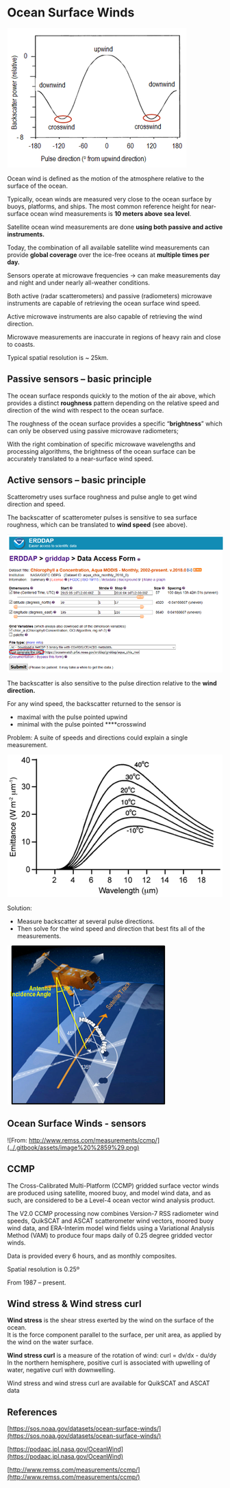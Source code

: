 # Ocean Surface Winds

![QuikSCAT, 01/03/2004](../.gitbook/assets/image%20%28158%29.png)

Ocean wind is defined as the motion of the atmosphere relative to the surface of the ocean.

Typically, ocean winds are measured very close to the ocean surface by buoys, platforms, and ships. The most common reference height for near-surface ocean wind measurements is **10 meters above sea level**.  
  
Satellite ocean wind measurements are done **using both passive and active instruments.**

Today, the combination of all available satellite wind measurements can provide **global coverage** over the ice-free oceans at **multiple times per day.**

Sensors operate at microwave frequencies -&gt; can make measurements day and night and under nearly all-weather conditions.

Both active \(radar scatterometers\) and passive \(radiometers\) microwave instruments are capable of retrieving the ocean surface wind speed.

Active microwave instruments are also capable of retrieving the wind direction.

Microwave measurements are inaccurate in regions of heavy rain and close to coasts.

Typical spatial resolution is ~ 25km.

## Passive sensors – basic principle

The ocean surface responds quickly to the motion of the air above, which provides a distinct **roughness** pattern depending on the relative speed and direction of the wind with respect to the ocean surface.

The roughness of the ocean surface provides a specific “**brightness**” which can only be observed using passive microwave radiometers;

With the right combination of specific microwave wavelengths and processing algorithms, the brightness of the ocean surface can be accurately translated to a near-surface wind speed.

## Active sensors – basic principle

Scatterometry uses surface roughness and pulse angle to get wind direction and speed.

The backscatter of scatterometer pulses is sensitive to sea surface roughness, which can be translated to **wind speed** \(see above\).

![](../.gitbook/assets/image%20%2845%29.png)

The backscatter is also sensitive to the pulse direction relative to the **wind direction.**

For any wind speed, the backscatter returned to the sensor is  
- maximal with the pulse pointed upwind  
- minimal with the pulse pointed ****crosswind

Problem: A suite of speeds and directions could explain a single measurement.

![](../.gitbook/assets/image%20%2828%29.png)

Solution:   
 - Measure backscatter at several pulse directions.   
 - Then solve for the wind speed and direction that best fits all of the measurements.

![](../.gitbook/assets/image%20%286%29.png)

## Ocean Surface Winds - sensors

![From: http://www.remss.com/measurements/ccmp/](../.gitbook/assets/image%20%2859%29.png)

## CCMP

The Cross-Calibrated Multi-Platform \(CCMP\) gridded surface vector winds are produced using satellite, moored buoy, and model wind data, and as such, are considered to be a Level-4 ocean vector wind analysis product.

The V2.0 CCMP processing now combines Version-7 RSS radiometer wind speeds, QuikSCAT and ASCAT scatterometer wind vectors, moored buoy wind data, and ERA-Interim model wind fields using a Variational Analysis Method \(VAM\) to produce four maps daily of 0.25 degree gridded vector winds.

Data is provided every 6 hours, and as monthly composites.

Spatial resolution is 0.25º

From 1987 – present.

## Wind stress & Wind stress curl

**Wind stress** is the shear stress exerted by the wind on the surface of the ocean.  
It is the force component parallel to the surface, per unit area, as applied by the wind on the water surface.

**Wind stress curl** is a measure of the rotation of wind: curl = dv/dx - du/dy  
In the northern hemisphere, positive curl is associated with upwelling of water, negative curl with downwelling.

Wind stress and wind stress curl are available for QuikSCAT and ASCAT data

## References

[https://sos.noaa.gov/datasets/ocean-surface-winds/](https://sos.noaa.gov/datasets/ocean-surface-winds/)  
  
[https://podaac.jpl.nasa.gov/OceanWind](https://podaac.jpl.nasa.gov/OceanWind)  
  
[http://www.remss.com/measurements/ccmp/](http://www.remss.com/measurements/ccmp/)  
  
  
  


